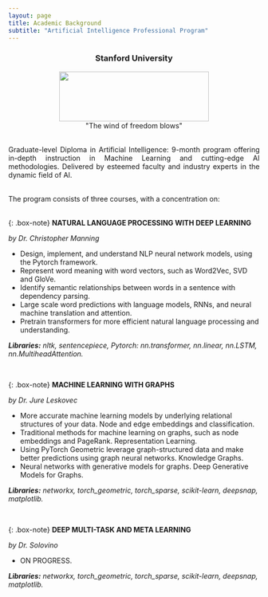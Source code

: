 ```yaml
---
layout: page
title: Academic Background
subtitle: "Artificial Intelligence Professional Program"
---
```

<center>
<h3>Stanford University</h3>
<figure>
  <img src="https://logodownload.org/wp-content/uploads/2021/04/stanford-university-logo.png" 
width = "300" height ="100"/>
  <figcaption>"The wind of freedom blows"</figcaption>
</figure>
</center>


<div style='text-align: justify;'>
<br/>Graduate-level Diploma in Artificial Intelligence: 9-month program offering in-depth instruction in Machine Learning and cutting-edge AI methodologies. Delivered by esteemed faculty and industry experts in the dynamic field of AI.<br/><br/>

The program consists of three courses, with a concentration on:<br/><br/></div>

{: .box-note}
**NATURAL LANGUAGE PROCESSING WITH DEEP LEARNING**

*by Dr. Christopher Manning*
- Design, implement, and understand NLP neural network models, using the Pytorch framework.
- Represent word meaning with word vectors, such as Word2Vec, SVD and GloVe.
- Identify semantic relationships between words in a sentence with dependency parsing.
- Large scale word predictions with language models, RNNs, and neural machine translation and attention.
- Pretrain transformers for more efficient natural language processing and understanding.<br>

***Libraries:** nltk, sentencepiece, Pytorch: nn.transformer, nn.linear, nn.LSTM, nn.MultiheadAttention.*


<br/>

{: .box-note}
**MACHINE LEARNING WITH GRAPHS**

*by Dr. Jure Leskovec*
- More accurate machine learning models by underlying relational structures of your data. Node and edge embeddings and classification.
- Traditional methods for machine learning on graphs, such as node embeddings and PageRank. Representation Learning.
- Using PyTorch Geometric leverage graph-structured data and make better predictions using graph neural networks. Knowledge Graphs.
- Neural networks with generative models for graphs. Deep Generative Models for Graphs.<br/>

***Libraries:** networkx, torch_geometric, torch_sparse, scikit-learn, deepsnap, matplotlib.*

<br/>

{: .box-note}
**DEEP MULTI-TASK AND META LEARNING**

*by Dr. Solovino*
- ON PROGRESS. <br>

***Libraries:** networkx, torch_geometric, torch_sparse, scikit-learn, deepsnap, matplotlib.*
